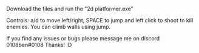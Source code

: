 Download the files and run the "2d platformer.exe" 

Controls: a/d to move left/right, SPACE to jump and left click to shoot to kill enemies. You can climb walls using jump.

If you find any issues or bugs please message me on discord 0108ben#0108
Thanks! :D
